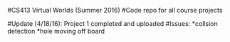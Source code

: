 #CS413 Virtual Worlds (Summer 2016)
#Code repo for all course projects 

#Update (4/18/16): Project 1 completed and uploaded
#Issues: *collsion detection *hole moving off board
